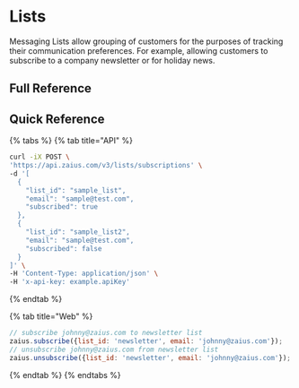 # Lists

Messaging Lists allow grouping of customers for the purposes of tracking their communication preferences. For example, allowing customers to subscribe to a company newsletter or for holiday news. 

## Full Reference

## Quick Reference

{% tabs %}
{% tab title="API" %}
```bash
curl -iX POST \
'https://api.zaius.com/v3/lists/subscriptions' \
-d '[
  {
    "list_id": "sample_list",
    "email": "sample@test.com",
    "subscribed": true
  },
  {
    "list_id": "sample_list2",
    "email": "sample@test.com",
    "subscribed": false
  }
]' \
-H 'Content-Type: application/json' \
-H 'x-api-key: example.apiKey'
```
{% endtab %}

{% tab title="Web" %}
```javascript
// subscribe johnny@zaius.com to newsletter list
zaius.subscribe({list_id: 'newsletter', email: 'johnny@zaius.com'});
// unsubscribe johnny@zaius.com from newsletter list
zaius.unsubscribe({list_id: 'newsletter', email: 'johnny@zaius.com'});
```
{% endtab %}
{% endtabs %}

